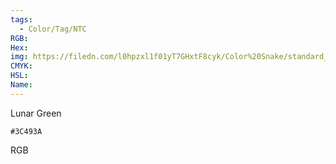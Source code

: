 ```yaml
---
tags:
  - Color/Tag/NTC
RGB:
Hex:
img: https://filedn.com/l0hpzxl1f01yT7GHxtF8cyk/Color%20Snake/standard_csv_to_svg/3C493A.svg
CMYK:
HSL:
Name:
---
```

Lunar Green
```palette
#3C493A
```
RGB
